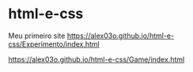 # html-e-css
Meu primeiro site
https://alex03o.github.io/html-e-css/Experimento/index.html

https://alex03o.github.io/html-e-css/Game/index.html

 
